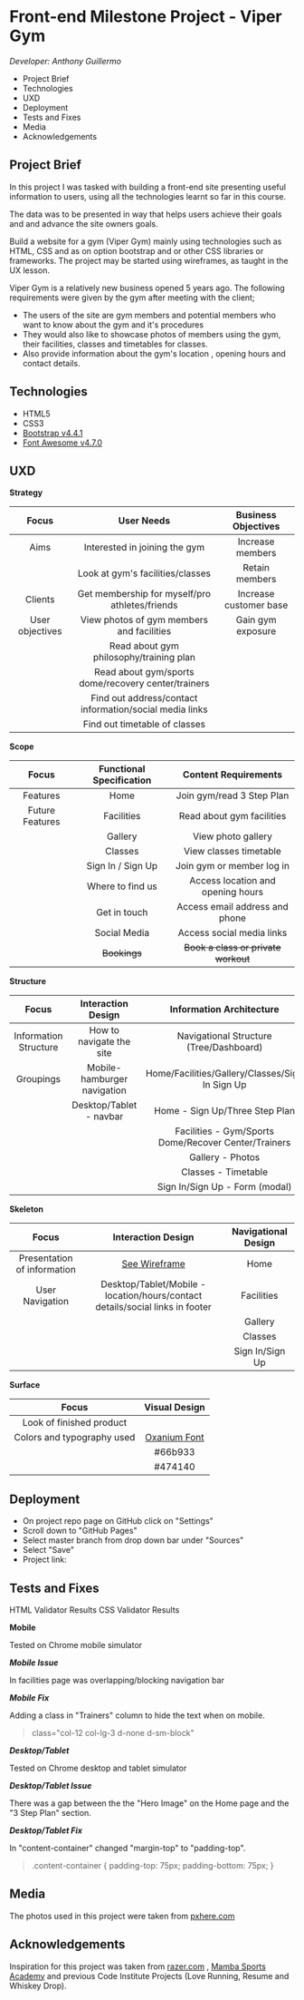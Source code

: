 
# Front-end Milestone Project - Viper Gym

*Developer: Anthony Guillermo*

 - Project Brief 
 - Technologies
 - UXD
 - Deployment
 - Tests and Fixes
 - Media
 - Acknowledgements
 

## Project Brief

In this project I was tasked with building a front-end site presenting useful information to users, using all the technologies  learnt so far in this course.

The data was to be presented in way that helps users achieve their goals and and advance the site owners goals.

Build a website for a gym (Viper Gym) mainly using technologies such as HTML, CSS and as on option bootstrap and or other CSS libraries or frameworks. The project may be started using wireframes, as taught in the UX lesson.

Viper Gym is a relatively new business opened 5 years ago. The following requirements were given by the gym after meeting with the client;

 - The users of the site are gym members and potential members who want to know about the gym and it's procedures
 - They would also like to showcase photos of members using the gym, their facilities, classes and timetables for classes.
 - Also provide information about the gym's location , opening hours and contact details.

## Technologies

 - HTML5
 - CSS3
 - [Bootstrap v4.4.1](https://getbootstrap.com/)
- [Font Awesome v4.7.0](https://fontawesome.com/v4.7.0/)

## UXD

**Strategy**

|Focus	|User Needs	|Business Objectives	|
|:------------:|:------------:|:------------:|
|Aims	|Interested in joining the gym	|Increase members	|
|	|Look at gym's facilities/classes	|Retain members	|
|Clients|Get membership for myself/pro athletes/friends| Increase customer base|
|User objectives|View photos of gym members and facilities|Gain gym exposure
|	|Read about gym philosophy/training plan|		|
|	|Read about gym/sports dome/recovery center/trainers|		|
|	|Find out address/contact information/social media links| 		|
|	|Find out timetable of classes|		|

**Scope**

|Focus	|Functional Specification	|Content Requirements	|
|:------------:|:------------:|:------------:|
|Features	|Home	|Join gym/read 3 Step Plan	|
|Future Features|Facilities	|Read about gym facilities	|
|	|Gallery	|View photo gallery|
|	|Classes	|View classes timetable|
|	|Sign In / Sign Up|Join gym or member log in|
|	|Where to find us|Access location and opening hours|
|	|Get in touch|Access email address and phone|
|	|Social Media|Access social media links|
|	|~~Bookings~~|~~Book a class or private workout~~|

**Structure**

|Focus	|Interaction Design	|Information Architecture	|
|:------------:|:------------:|:------------:|
|Information Structure	|How to navigate the site	|Navigational Structure (Tree/Dashboard)	|
|Groupings|Mobile- hamburger navigation|Home/Facilities/Gallery/Classes/Sign In Sign Up|
|	|Desktop/Tablet - navbar|Home - Sign Up/Three Step Plan	|	
|	|	|Facilities - Gym/Sports Dome/Recover Center/Trainers|
|	|	|Gallery - Photos|
|	|	|Classes - Timetable|
|	|	|Sign In/Sign Up - Form (modal)|

**Skeleton**

|Focus	|Interaction Design	|Navigational Design	|
|:------------:|:------------:|:------------:|
|Presentation of information|[See Wireframe](https://github.com/anthonybguillermo/frontend-project/blob/master/wireframe/wireframe-vipergym.pdf)|Home|
|User Navigation|Desktop/Tablet/Mobile - location/hours/contact details/social links in footer|Facilities
|	|	|Gallery|
|	|	|Classes|
|	|	|Sign In/Sign Up|

**Surface**

|Focus	|Visual Design	|
|:------------:|:------------:|
|Look of finished product|	|
|Colors and typography used|[Oxanium Font](https://fonts.googleapis.com/css?family=Oxanium&display=swap)	|
|	|#66b933	|
|	|#474140|

## Deployment

 - On project repo page on GitHub click on "Settings"
 - Scroll  down to "GitHub Pages"
 - Select master branch from drop down bar under "Sources"
 - Select "Save"
 - Project link: 

## Tests and Fixes

HTML Validator Results
CSS Validator Results

**Mobile** 

Tested on Chrome mobile simulator

***Mobile Issue***

In facilities page was overlapping/blocking navigation bar

***Mobile Fix***

Adding a class in "Trainers" column to hide the text when on mobile.

> class="col-12 col-lg-3 d-none d-sm-block"

***Desktop/Tablet***

Tested on Chrome desktop and tablet simulator

***Desktop/Tablet Issue***

There was a gap between the the "Hero Image" on the Home page and the "3 Step Plan" section. 

***Desktop/Tablet Fix***

In "content-container" changed "margin-top" to "padding-top".

> .content-container {
padding-top: 75px;
padding-bottom: 75px;
}

## Media

The photos used in this project were taken from [pxhere.com](pxhere.com)

## Acknowledgements

Inspiration for this project was taken from [razer.com](razer.com) , [Mamba Sports Academy](https://mambasportsacademy.com/) and previous Code Institute Projects (Love Running, Resume and Whiskey Drop).
              
